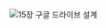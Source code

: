 ![15장 구글 드라이브 설계](https://github.com/user-attachments/assets/7602bdab-8ec2-4525-99be-446286e85d22)